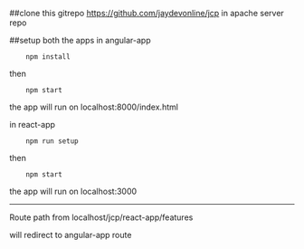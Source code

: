 ##clone this gitrepo 
https://github.com/jaydevonline/jcp 
in apache server repo

##setup both the apps
in angular-app
```
	npm install
```  
then
``` 
	npm start
```
the app will run on localhost:8000/index.html


in react-app
```
	npm run setup
```
then
``` 
	npm start
```

the app will run on localhost:3000

-----------------------------------


Route path from
localhost/jcp/react-app/features

will redirect to angular-app route